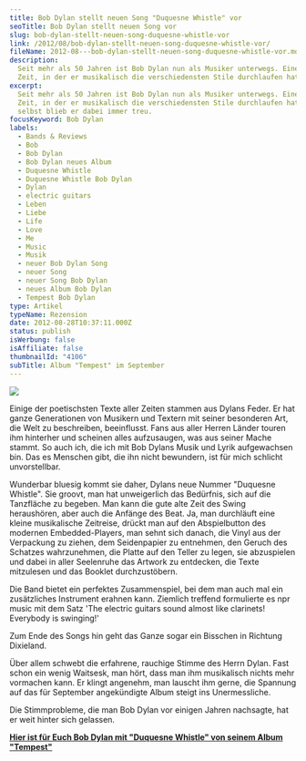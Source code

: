 ```yaml
---
title: Bob Dylan stellt neuen Song "Duquesne Whistle" vor
seoTitle: Bob Dylan stellt neuen Song vor
slug: bob-dylan-stellt-neuen-song-duquesne-whistle-vor
link: /2012/08/bob-dylan-stellt-neuen-song-duquesne-whistle-vor/
fileName: 2012-08---bob-dylan-stellt-neuen-song-duquesne-whistle-vor.md
description:
  Seit mehr als 50 Jahren ist Bob Dylan nun als Musiker unterwegs. Eine lange
  Zeit, in der er musikalisch die verschiedensten Stile durchlaufen hat.
excerpt:
  Seit mehr als 50 Jahren ist Bob Dylan nun als Musiker unterwegs. Eine lange
  Zeit, in der er musikalisch die verschiedensten Stile durchlaufen hat, sich
  selbst blieb er dabei immer treu.
focusKeyword: Bob Dylan
labels:
  - Bands & Reviews
  - Bob
  - Bob Dylan
  - Bob Dylan neues Album
  - Duquesne Whistle
  - Duquesne Whistle Bob Dylan
  - Dylan
  - electric guitars
  - Leben
  - Liebe
  - Life
  - Love
  - Me
  - Music
  - Musik
  - neuer Bob Dylan Song
  - neuer Song
  - neuer Song Bob Dylan
  - neues Album Bob Dylan
  - Tempest Bob Dylan
type: Artikel
typeName: Rezension
date: 2012-08-28T10:37:11.000Z
status: publish
isWerbung: false
isAffiliate: false
thumbnailId: "4106"
subTitle: Album "Tempest" im September
---
```


![](http://cardamonchai.files.wordpress.com/2012/08/bobdylan.jpg?w=220)

Einige der poetischsten Texte aller Zeiten stammen aus Dylans Feder. Er hat
ganze Generationen von Musikern und Textern mit seiner besonderen Art, die Welt
zu beschreiben, beeinflusst. Fans aus aller Herren Länder touren ihm hinterher
und scheinen alles aufzusaugen, was aus seiner Mache stammt. So auch ich, die
ich mit Bob Dylans Musik und Lyrik aufgewachsen bin. Das es Menschen gibt, die
ihn nicht bewundern, ist für mich schlicht unvorstellbar.

Wunderbar bluesig kommt sie daher, Dylans neue Nummer "Duquesne Whistle". Sie
groovt, man hat unweigerlich das Bedürfnis, sich auf die Tanzfläche zu begeben.
Man kann die gute alte Zeit des Swing heraushören, aber auch die Anfänge des
Beat. Ja, man durchläuft eine kleine musikalische Zeitreise, drückt man auf den
Abspielbutton des modernen Embedded-Players, man sehnt sich danach, die Vinyl
aus der Verpackung zu ziehen, dem Seidenpapier zu entnehmen, den Geruch des
Schatzes wahrzunehmen, die Platte auf den Teller zu legen, sie abzuspielen und
dabei in aller Seelenruhe das Artwork zu entdecken, die Texte mitzulesen und das
Booklet
durchzustöbern.<a href="http://www.npr.org/blogs/allsongs/2012/08/27/160015988/song-premiere-bob-dylan-duquesne-whistle"></a>

Die Band bietet ein perfektes Zusammenspiel, bei dem man auch mal ein
zusätzliches Instrument erahnen kann. Ziemlich treffend formulierte es npr music
mit dem Satz 'The electric guitars sound almost like clarinets! Everybody is
swinging!'

Zum Ende des Songs hin geht das Ganze sogar ein Bisschen in Richtung Dixieland.

Über allem schwebt die erfahrene, rauchige Stimme des Herrn Dylan. Fast schon
ein wenig Waitsesk, man hört, dass man ihm musikalisch nichts mehr vormachen
kann. Er klingt angenehm, man lauscht ihm gerne, die Spannung auf das für
September angekündigte Album steigt ins Unermessliche.

Die Stimmprobleme, die man Bob Dylan vor einigen Jahren nachsagte, hat er weit
hinter sich gelassen.

<a title="Dylan" href="http://www.npr.org/player/v2/mediaPlayer.html?action=1&amp;t=1&amp;islist=false&amp;id=160015988&amp;m=160017027"><strong>Hier
ist für Euch Bob Dylan mit "Duquesne Whistle" von seinem Album
"Tempest"</strong></a>
